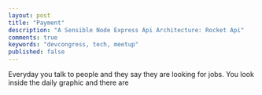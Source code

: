 ```yaml
---
layout: post
title: "Payment"
description: "A Sensible Node Express Api Architecture: Rocket Api"
comments: true
keywords: "devcongress, tech, meetup"
published: false
---
```


Everyday you talk to people and they say they are looking for jobs. You look inside the daily graphic and there are 

